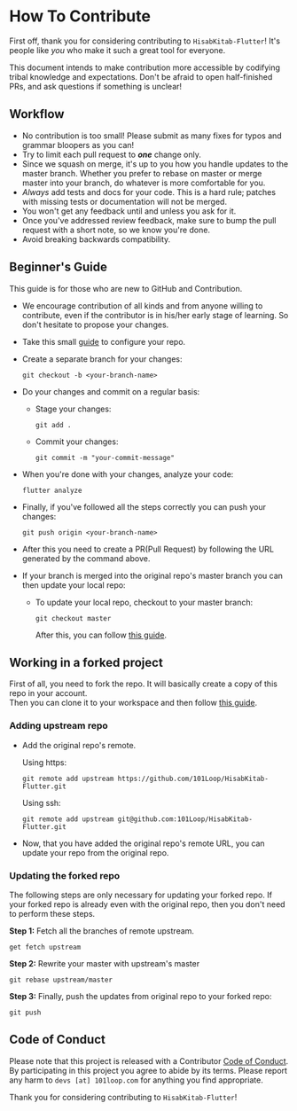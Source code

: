 # How To Contribute

First off, thank you for considering contributing to `HisabKitab-Flutter`! It's
people like _you_ who make it such a great tool for everyone.

This document intends to make contribution more accessible by codifying tribal
knowledge and expectations. Don't be afraid to open half-finished PRs, and ask
questions if something is unclear!

## Workflow

- No contribution is too small! Please submit as many fixes for typos and
  grammar bloopers as you can!
- Try to limit each pull request to **_one_** change only.
- Since we squash on merge, it's up to you how you handle updates to the master
  branch. Whether you prefer to rebase on master or merge master into your
  branch, do whatever is more comfortable for you.
- _Always_ add tests and docs for your code. This is a hard rule; patches with
  missing tests or documentation will not be merged.
- You won't get any feedback until and unless you ask for it.
- Once you've addressed review feedback, make sure to bump the pull request with
  a short note, so we know you're done.
- Avoid breaking backwards compatibility.

## Beginner's Guide

This guide is for those who are new to GitHub and Contribution.

- We encourage contribution of all kinds and from anyone willing to contribute,
  even if the contributor is in his/her early stage of learning. So don't
  hesitate to propose your changes.
- Take this small [guide](#working-in-a-forked-project) to configure your repo.
- Create a separate branch for your changes:
  ```
  git checkout -b <your-branch-name>
  ```
- Do your changes and commit on a regular basis:

  - Stage your changes:

    ```
    git add .
    ```

  - Commit your changes:
    ```
    git commit -m "your-commit-message"
    ```

- When you're done with your changes, analyze your code:
  ```
  flutter analyze
  ```
- Finally, if you've followed all the steps correctly you can push your changes:
  ```
  git push origin <your-branch-name>
  ```
- After this you need to create a PR(Pull Request) by following the URL
  generated by the command above.
- If your branch is merged into the original repo's master branch you can then
  update your local repo:

  - To update your local repo, checkout to your master branch:
    ```
    git checkout master
    ```
    After this, you can follow [this guide](#updating-the-forked-repo).

## Working in a forked project

First of all, you need to fork the repo. It will basically create a copy of this
repo in your account.<br> Then you can clone it to your workspace and then
follow [this guide](#adding-upstream-repo).

### Adding upstream repo

- Add the original repo's remote. <br>

  Using https:

  ```
  git remote add upstream https://github.com/101Loop/HisabKitab-Flutter.git
  ```

  Using ssh:

  ```
  git remote add upstream git@github.com:101Loop/HisabKitab-Flutter.git
  ```

- Now, that you have added the original repo's remote URL, you can update your
  repo from the original repo.

### Updating the forked repo

The following steps are only necessary for updating your forked repo. If your
forked repo is already even with the original repo, then you don't need to
perform these steps.

**Step 1:** Fetch all the branches of remote upstream.

```
get fetch upstream
```

**Step 2:** Rewrite your master with upstream's master

```
git rebase upstream/master
```

**Step 3:** Finally, push the updates from original repo to your forked repo:

```
git push
```

## Code of Conduct

Please note that this project is released with a Contributor
[Code of Conduct](https://github.com/101loop/HisabKitab-Flutter/blob/master/CODE_OF_CONDUCT.md).
By participating in this project you agree to abide by its terms. Please report
any harm to `devs [at] 101loop.com` for anything you find appropriate.

Thank you for considering contributing to `HisabKitab-Flutter`!
